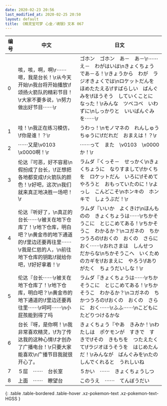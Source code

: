 ```yaml
---
date: 2020-02-23 20:56
last_modified_at: 2020-02-25 20:50
layout: default
title: 《精灵宝可梦 心金／魂银》文本 067
---
```

| 编号 | 中文 | 日文 |
| ---- | ---- | ---- |
| 0 | 咳，咳，啊，啊\r⋯⋯嗯，我是台长！\r从今天开始\n我台将开始播放\f颂扬火箭队的精彩节目！\r大家不要多说，\n努力做出好节目⋯⋯\r | ゴホン　ゴホン　あ－　あ－\r⋯⋯え－　わがはいは\nきょくちょう　であ－る！\rきょうから　わが　ラジオきょくでは\nロケットだんを　ほめたたえる\fすばらしい　ばんぐみを\fほうそう　していくことに　なった！\rみんな　ツベコベ　いわずに\nしっかりと　いいばんぐみを⋯⋯\r |
| 1 | 哇！\n我正在练习模仿，\f你是谁！？\r | うわっ！\nモノマネの　れんしゅうちゅうに\fだれだ　おまえは！？\r |
| 2 | ⋯⋯又是\v0103　\x0000啊！\r | ⋯⋯って　また　\v0103　\x0000　か！\r |
| 3 | 伦达『可恶，好不容易\n假扮成了台长，\f正想把各地都变成\f火箭队的颜色！\r好吧，这次\n我们就来真正地决胜一场吧！\r | ラムダ『くっそ－　せっかく\nきょくちょうに　なりすまして\fかくちを　ロケットだん　いろに\fそめてやろうと　おもっていたのに！\rよっし　こんどこそ\nホンキの　ホンキで　しょうぶだ！\r |
| 4 | 伦达『听好了，\n真正的台长⋯⋯\r被关在地下仓库了！\r地下仓库，明白吧？\n黄金市的地下通道的\f里边还要再往里⋯⋯\r我是仁慈的人，\n前往地下仓库的钥匙\f就给你吧，\f好好拿着！\r | ラムダ『いいか　よくきけ\nほんものの　きょくちょうは⋯⋯\rちかそうこに　とじこめてある！\rちかそうこ　わかるか？\nコガネの　ちかつうろの\fおくの　おくの　さらに　おく⋯⋯\rおれさまは　しんせつ　だからな\nちかそうこへ　いくためのカギを\fおまえに　やろう\fありがたく　ちょうだいしな！\r |
| 5 | 伦达『台长⋯⋯\r被关在地下仓库了！\r地下仓库，明白吧？\n黄金市的地下通道的\f里边还要再往里⋯⋯\r呵呵⋯⋯\n小屁孩能到得了吗 | ラムダ『きょくちょうは⋯⋯\rちかそうこに　とじこめてある！\rちかそうこ　わかるか？\nコガネの　ちかつうろの\fおくの　おくの　さらに　おく⋯⋯\rふふ⋯⋯\nこどもに　たどりつけるかな |
| 6 | 台长『呀，是你啊！\n我非常喜欢精灵，\f为了传达我的这种心情\f才创办了广播电台！\r只要大家能喜欢\n广播节目我就很开心了。 | きょくちょう『やあ　きみか！\nわたしは　ポケモンが　すきで　すきで\fその　きもちを　つたえたくて\fラジオほうそうを　はじめたんだ！\rみんなが　ばんぐみを\nたのしんでくれると　うれしいね |
| 7 | ５层　⋯⋯　台长室 | ５かい　⋯⋯　きょくちょうしつ |
| 8 | 上面　⋯⋯　瞭望台 | このうえ　⋯⋯　てんぼうだい |
{: .table .table-bordered .table-hover .xz-pokemon-text .xz-pokemon-text-HGSS }